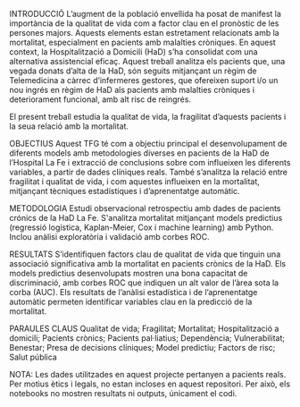 INTRODUCCIÓ
L’augment de la població envellida ha posat de manifest la importància de la qualitat de vida com a factor clau en el pronòstic de les persones majors. Aquests elements estan estretament relacionats amb la mortalitat, especialment en pacients amb malalties cròniques. En aquest context, la Hospitalització a Domicili (HaD) s’ha consolidat com una alternativa assistencial eficaç. Aquest treball analitza els pacients que, una vegada donats d’alta de la HaD, són seguits mitjançant un règim de Telemedicina a càrrec d’infermeres gestores, que ofereixen suport i/o un nou ingrés en règim de HaD als pacients amb malalties cròniques i deteriorament funcional, amb alt risc de reingrés.

El present treball estudia la qualitat de vida, la fragilitat d’aquests pacients i la seua relació amb la mortalitat.

OBJECTIUS 
Aquest TFG té com a objectiu principal el desenvolupament de diferents models amb metodologies diverses en pacients de la HaD de l’Hospital La Fe i extracció de conclusions sobre com influeixen les diferents variables, a partir de dades clíniques reals. També s’analitza la relació entre fragilitat i qualitat de vida, i com aquestes influeixen en la mortalitat, mitjançant tècniques estadístiques i d’aprenentatge automàtic.

METODOLOGIA 
Estudi observacional retrospectiu amb dades de pacients crónics de la HaD La Fe. S'analitza mortalitat mitjançant models predictius (regressió logística, Kaplan-Meier, Cox i machine learning) amb Python. Inclou anàlisi exploratòria i validació amb corbes ROC.

RESULTATS
S’identifiquen factors clau de qualitat de vida que tinguin una associació significativa amb la mortalitat en pacients crònics de la HaD. Els models predictius desenvolupats mostren una bona capacitat de discriminació, amb corbes ROC que indiquen un alt valor de l’àrea sota la corba (AUC). Els resultats de l’anàlisi estadística i de l’aprenentatge automàtic permeten identificar variables clau en la predicció de la mortalitat.

PARAULES CLAUS 
Qualitat de vida; Fragilitat; Mortalitat; Hospitalització a domicili; Pacients crònics; Pacients pal·liatius; Dependència; Vulnerabilitat; Benestar; Presa de decisions clíniques; Model predictiu; Factors de risc; Salut pública


NOTA:
Les dades utilitzades en aquest projecte pertanyen a pacients reals. Per motius ètics i legals, no estan incloses en aquest repositori. Per això, els notebooks no mostren resultats ni outputs, únicament el codi.
